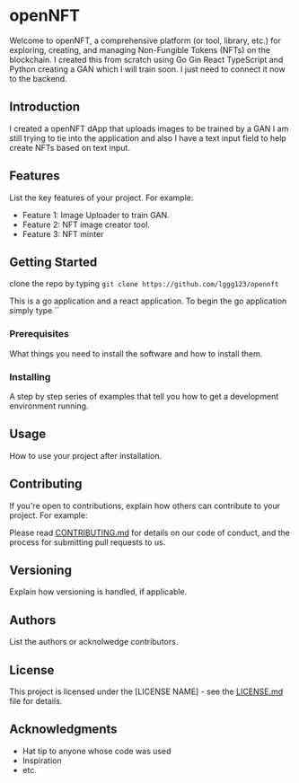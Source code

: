 # openNFT

Welcome to openNFT, a comprehensive platform (or tool, library, etc.) for exploring, creating, and managing Non-Fungible Tokens (NFTs) on the blockchain. I created this from scratch using Go Gin React TypeScript and Python creating a GAN which I will train soon. I just need to connect it now to the backend.

## Introduction

I created a openNFT dApp that uploads images to be trained by a GAN I am still trying to tie into the application and also I have a text input field to help create NFTs based on text input.

## Features

List the key features of your project. For example:

- Feature 1: Image Uploader to train GAN.
- Feature 2: NFT image creator tool.
- Feature 3: NFT minter

## Getting Started

clone the repo by typing `git clone https://github.com/lggg123/opennft`

This is a go application and a react application. To begin the go application simply type ``

### Prerequisites

What things you need to install the software and how to install them.

### Installing

A step by step series of examples that tell you how to get a development environment running.

## Usage

How to use your project after installation.

## Contributing

If you're open to contributions, explain how others can contribute to your project. For example:

Please read [CONTRIBUTING.md](link-to-contributing-file) for details on our code of conduct, and the process for submitting pull requests to us.

## Versioning

Explain how versioning is handled, if applicable.

## Authors

List the authors or acknolwedge contributors.

## License

This project is licensed under the [LICENSE NAME] - see the [LICENSE.md](LICENSE.md) file for details.

## Acknowledgments

- Hat tip to anyone whose code was used
- Inspiration
- etc.